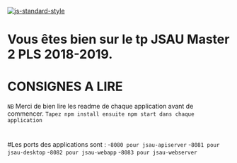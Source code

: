[![js-standard-style](https://galilee.univ-paris13.fr/wp-content/uploads/logo-Institut-Galilee-UP13.jpg)](https://galilee.univ-paris13.fr/)
#
# Vous êtes bien sur le tp JSAU Master 2 PLS 2018-2019.


# CONSIGNES A LIRE

`NB` Merci de bien lire les readme de chaque application avant de commencer.
`Tapez npm install ensuite npm start dans chaque application` 
#
#Les ports des applications sont :
-`8080 pour jsau-apiserver`
-`8081 pour jsau-desktop`
-`8082 pour jsau-webapp`
-`8083 pour jsau-webserver`

